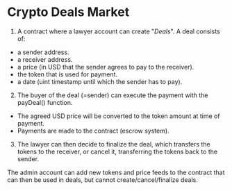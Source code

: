 # Crypto Deals Market

1. A contract where a lawyer account can create "*Deals*".
A deal consists of:
 - a sender address.
 - a receiver address.
 - a price (in USD that the sender agrees to pay to the receiver).
 - the token that is used for payment.
 - a date (uint timestamp until which the sender has to pay).

2. The buyer of the deal (=sender) can execute the payment with the payDeal() function.
- The agreed USD price will be converted to the token amount at time of payment.
- Payments are made to the contract (escrow system).

3. The lawyer can then decide to finalize the deal, which transfers the tokens to the receiver, or cancel it, transferring the tokens back to the sender.

The admin account can add new tokens and price feeds to the contract that can then be used in deals, but cannot create/cancel/finalize deals.